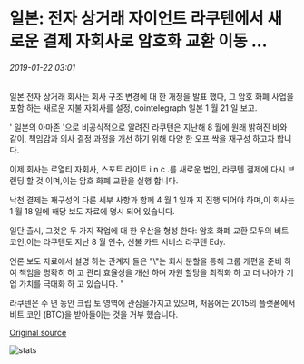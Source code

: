 # 일본: 전자 상거래 자이언트 라쿠텐에서 새로운 결제 자회사로 암호화 교환 이동 ...

###### 2019-01-22 03:01

일본 전자 상거래 회사는 회사 구조 변경에 대 한 개정을 발표 했다, 그 암호 화폐 사업을 포함 하는 새로운 지불 자회사를 설정, cointelegraph 일본 1 월 21 일 보고.

' 일본의 아마존 '으로 비공식적으로 알려진 라쿠텐은 지난해 8 월에 원래 밝혀진 바와 같이, 책임감과 의사 결정 과정을 개선 하기 위해 다양 한 오프 싹을 재구성 하고자 합니다.

이제 회사는 로열티 자회사, 스포트 라이트 i n c .를 새로운 법인, 라쿠텐 결제에 다시 브랜딩 할 것 이며,이는 암호 화폐 교환을 실행 합니다.

낙천 결제는 재구성의 다른 세부 사항과 함께 4 월 1 일까 지 진행 되어야 하며,이 회사는 1 월 18 일에 해당 보도 자료에 명시 되어 있습니다.

일단 출시, 그것은 두 가지 작업에 대 한 우산을 형성 한다: 암호 화폐 교환 모두의 비트 코인,이는 라쿠텐도 지난 8 월 인수, 선불 카드 서비스 라쿠텐 Edy.

언론 보도 자료에서 설명 하는 관계자 들은 "\\"는 회사 분할을 통해 그룹 개편을 준비 하 여 책임을 명확히 하 고 관리 효율성을 개선 하며 자원 할당을 최적화 하 고 더 나아가 기업 가치를 극대화 하 고 있습니다. "

라쿠텐은 수 년 동안 크립 토 영역에 관심을가지고 있으며, 처음에는 2015의 플랫폼에서 비트 코인 (BTC)을 받아들이는 것을 거부 했습니다.

[Original source](https://cointelegraph.com/news/japan-e-commerce-giant-rakuten-to-move-crypto-exchange-to-new-payments-subsidiary)

![stats](https://c.statcounter.com/11760860/0/a89fa40b/1/ "stats")